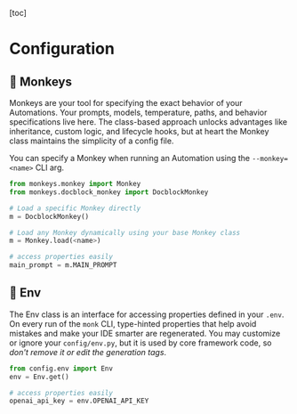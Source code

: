 [toc]

# Configuration

## 🐒 Monkeys
Monkeys are your tool for specifying the exact behavior of your Automations. Your prompts, models, temperature, paths, and behavior specifications live here. The class-based approach unlocks advantages like inheritance, custom logic, and lifecycle hooks, but at heart the Monkey class maintains the simplicity of a config file.

You can specify a Monkey when running an Automation using the `--monkey=<name>` CLI arg.

```python
from monkeys.monkey import Monkey
from monkeys.docblock_monkey import DocblockMonkey

# Load a specific Monkey directly
m = DocblockMonkey()

# Load any Monkey dynamically using your base Monkey class
m = Monkey.load(<name>)

# access properties easily
main_prompt = m.MAIN_PROMPT
```

## 📝 Env
The Env class is an interface for accessing properties defined in your `.env`. On every run of the `monk` CLI, type-hinted properties that help avoid mistakes and make your IDE smarter are regenerated. You may customize or ignore your `config/env.py`, but it is used by core framework code, so _don't remove it or edit the generation tags_.

```python
from config.env import Env
env = Env.get()

# access properties easily
openai_api_key = env.OPENAI_API_KEY
```